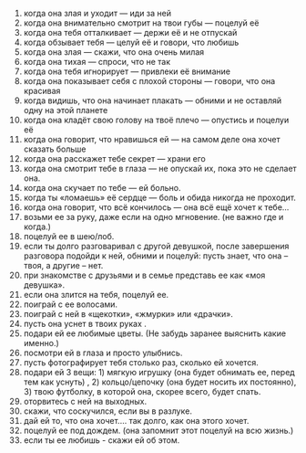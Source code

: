 1. когда она злая и уходит — иди за ней 
2. когда она внимательно смотрит на твои губы — поцелуй её 
3. когда она тебя отталкивает — держи её и не отпускай 
4. когда обзывает тебя — целуй её и говори, что любишь 
5. когда она злая — скажи, что она очень милая 
6. когда она тихая — спроси, что не так 
7. когда она тебя игнорирует — привлеки её внимание 
8. когда она показывает себя с плохой стороны — говори, что она красивая 
9. когда видишь, что она начинает плакать — обними и не оставляй одну на этой планете 
10. когда она кладёт свою голову на твоё плечо — опустись и поцелуи её 
11. когда она говорит, что нравишься ей — на самом деле она хочет сказать больше 
12. когда она расскажет тебе секрет — храни его 
13. когда она смотрит тебе в глаза — не опускай их, пока это не сделает она. 
14. когда она скучает по тебе — ей больно. 
15. когда ты «ломаешь» её сердце — боль и обида никогда не проходит. 
16. когда она говорит, что всё кончилось — она всё ещё хочет к тебе... 
17. возьми ее за руку, даже если на одно мгновение. (не 
важно где и когда.) 
18. поцелуй ее в шею/лоб. 
19. если ты долго разговаривал с другой девушкой, после 
завершения разговора подойди к ней, обними и поцелуй: пусть знает, что она – твоя, а другие – нет. 
20. при знакомстве с друзьями и в семье 
представь ее как «моя девушка». 
21. если она злится на тебя, поцелуй ее. 
22. поиграй с ее волосами.
23. поиграй с ней в «щекотки», «жмурки» или «драчки». 
24. пусть она уснет в твоих 
руках . 
25. подари ей ее любимые цветы. (Не забудь заранее 
выяснить какие именно.) 
26. посмотри ей в глаза и просто 
улыбнись. 
27. пусть фотографирует тебя столько раз, сколько ей хочется. 
28. подари ей 3 вещи: 1) мягкую игрушку (она будет обнимать ее, перед тем как уснуть) , 2) кольцо/цепочку (она будет носить их постоянно), 3) твою футболку, в которой она, скорее всего, будет спать. 
29. оторвитесь с ней на выходных. 
30. скажи, что соскучился, если вы в разлукe.
31. дай ей то, что она хочет.… так долго, как она этого хочет. 
31. поцелуй ее под дождем. (она запомнит этот поцелуй 
на всю жизнь.) 
32. если ты ее любишь - скажи ей об этом.